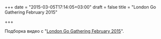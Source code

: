 +++
date = "2015-03-05T17:14:05+03:00"
draft = false
title = "London Go Gathering February 2015"

+++

<p>Подборка видео с &quot;<a href="https://www.youtube.com/playlist?list=PLtLJO5JKE5YCZYDAt8-uyJbVgq1FIUpVM">London Go Gathering February 2015</a>&quot;.</p>


